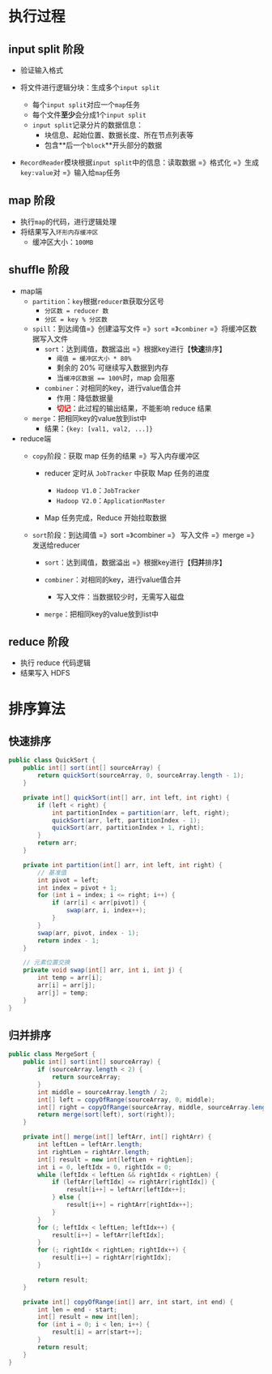 # 执行过程

## input split 阶段

- 验证输入格式
- 将文件进行逻辑分块：生成多个`input split`
  - 每个`input split`对应一个`map`任务
  - 每个文件**至少**会分成1个`input split`
  - `input split`记录分片的数据信息：
    - 块信息、起始位置、数据长度、所在节点列表等
    - 包含**后一个`block`**开头部分的数据
  
- `RecordReader`模块根据`input split`中的信息：读取数据 =》格式化 =》生成`key:value`对 =》输入给`map`任务

## map 阶段

- 执行`map`的代码，进行逻辑处理
- 将结果写入`环形内存缓冲区`
  - 缓冲区大小：`100MB`


## shuffle 阶段

- map端
  - `partition`：`key`根据`reducer数`获取分区号
    - `分区数 = reducer 数`
    - `分区 = key % 分区数`
  - `spill`：到达阈值=》创建溢写文件 =》`sort` =》`combiner`  =》将缓冲区数据写入文件
    - `sort`：达到阈值，数据溢出 =》根据key进行【**快速**排序】
      - `阈值 = 缓冲区大小 * 80%`
      - 剩余的 20% 可继续写入数据到内存
      - 当`缓冲区数据 == 100%`时，map 会阻塞
    - `combiner`：对相同的key，进行value值合并
      - 作用：降低数据量
      - <b style="color: red">切记</b>：此过程的输出结果，不能影响 reduce 结果
  - `merge`：把相同key的value放到list中
    - 结果：`{key: [val1, val2, ...]}`
- reduce端
  - `copy`阶段：获取 map 任务的结果 =》写入内存缓冲区
    - reducer 定时从 `JobTracker` 中获取 Map 任务的进度
      - `Hadoop V1.0`：`JobTracker`
      - `Hadoop V2.0`：`ApplicationMaster`

    - Map 任务完成，Reduce 开始拉取数据

  - `sort`阶段：到达阈值 =》sort =》combiner =》 写入文件 =》merge =》发送给reducer
    - `sort`：达到阈值，数据溢出 =》根据key进行【**归并**排序】
    - `combiner`：对相同的key，进行value值合并
      - 写入文件：当数据较少时，无需写入磁盘

    - `merge`：把相同key的value放到list中


## reduce 阶段

- 执行 reduce 代码逻辑
- 结果写入 HDFS

# 排序算法

## 快速排序

```java
public class QuickSort {
    public int[] sort(int[] sourceArray) {
        return quickSort(sourceArray, 0, sourceArray.length - 1);
    }

    private int[] quickSort(int[] arr, int left, int right) {
        if (left < right) {
            int partitionIndex = partition(arr, left, right);
            quickSort(arr, left, partitionIndex - 1);
            quickSort(arr, partitionIndex + 1, right);
        }
        return arr;
    }

    private int partition(int[] arr, int left, int right) {
        // 基准值
        int pivot = left;
        int index = pivot + 1;
        for (int i = index; i <= right; i++) {
            if (arr[i] < arr[pivot]) {
                swap(arr, i, index++);
            }
        }
        swap(arr, pivot, index - 1);
        return index - 1;
    }

    // 元素位置交换
    private void swap(int[] arr, int i, int j) {
        int temp = arr[i];
        arr[i] = arr[j];
        arr[j] = temp;
    }
}

```

## 归并排序

```java
public class MergeSort {
    public int[] sort(int[] sourceArray) {
        if (sourceArray.length < 2) {
            return sourceArray;
        }
        int middle = sourceArray.length / 2;
        int[] left = copyOfRange(sourceArray, 0, middle);
        int[] right = copyOfRange(sourceArray, middle, sourceArray.length);
        return merge(sort(left), sort(right));
    }

    private int[] merge(int[] leftArr, int[] rightArr) {
        int leftLen = leftArr.length;
        int rightLen = rightArr.length;
        int[] result = new int[leftLen + rightLen];
        int i = 0, leftIdx = 0, rightIdx = 0;
        while (leftIdx < leftLen && rightIdx < rightLen) {
            if (leftArr[leftIdx] <= rightArr[rightIdx]) {
                result[i++] = leftArr[leftIdx++];
            } else {
                result[i++] = rightArr[rightIdx++];
            }
        }
        for (; leftIdx < leftLen; leftIdx++) {
            result[i++] = leftArr[leftIdx];
        }
        for (; rightIdx < rightLen; rightIdx++) {
            result[i++] = rightArr[rightIdx];
        }

        return result;
    }

    private int[] copyOfRange(int[] arr, int start, int end) {
        int len = end - start;
        int[] result = new int[len];
        for (int i = 0; i < len; i++) {
            result[i] = arr[start++];
        }
        return result;
    }
}

```